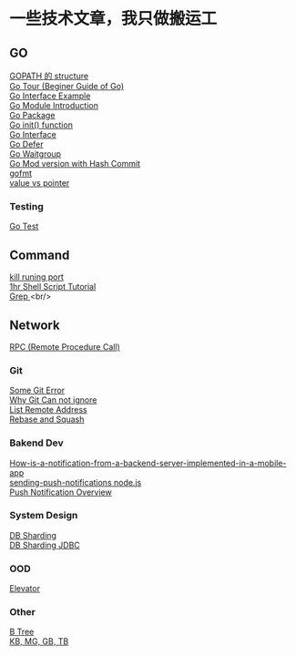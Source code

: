 # 一些技术文章，我只做搬运工

## GO
[GOPATH 的 structure](https://hosword.github.io/2015/10/28/GO%E9%A1%B9%E7%9B%AE%E7%9B%AE%E5%BD%95%E4%B8%8Bbin%E3%80%81pkg%E3%80%81src%E4%BB%8E%E4%BD%95%E8%80%8C%E6%9D%A5/) <br />
[Go Tour (Beginer Guide of Go)](https://tour.golang.org/welcome/1) <br />
[Go Interface Example](https://gobyexample.com/interfaces) <br />
[Go Module Introduction](https://blog.golang.org/using-go-modules) <br />
[Go Package](https://www.callicoder.com/golang-packages/) <br />
[Go init() function](https://tutorialedge.net/golang/the-go-init-function/) <br />
[Go Interface](https://gobyexample.com/interfaces) <br />
[Go Defer](https://gobyexample.com/defer) <br />
[Go Waitgroup](https://tutorialedge.net/golang/go-waitgroup-tutorial/) <br />
[Go Mod version with Hash Commit](https://stackoverflow.com/questions/53682247/how-to-point-go-module-dependency-in-go-mod-to-a-latest-commit-in-a-repo) <br />
[gofmt](https://www.youtube.com/watch?v=D2i9RWyFUC4) <br />
[value vs pointer](https://goinbigdata.com/golang-pass-by-pointer-vs-pass-by-value/) <br />

### Testing
[Go Test](https://ieftimov.com/post/testing-in-go-go-test/) <br />

## Command
[kill runing port](https://superuser.com/questions/1411293/how-to-kill-a-localhost8080) <br />
[1hr Shell Script Tutorial](http://www.newthinktank.com/2016/06/shell-scripting-tutorial/) <br />
[Grep ](https://docs.rackspace.com/support/how-to/use-the-linux-grep-command/#:~:text=What%20is%20grep%20%3F,Expression%20and%20Print%20it%20out.)<br/>
## Network
[RPC (Remote Procedure Call)](https://searchapparchitecture.techtarget.com/definition/Remote-Procedure-Call-RPC) <br />

### Git
[Some Git Error](https://blog.csdn.net/wsmrzx/article/details/115793236) <br />
[Why Git Can not ignore ](https://stackoverflow.com/questions/45400361/why-is-gitignore-not-ignoring-my-files) <br />
[List Remote Address](https://stackoverflow.com/questions/8816107/how-can-i-retrieve-the-remote-git-address-of-a-repo) <br />
[Rebase and Squash](https://dev.to/frknasir/too-many-commits-no-worries-just-squash-them-into-one-1pnp) <br />


### Bakend Dev
[How-is-a-notification-from-a-backend-server-implemented-in-a-mobile-app](https://www.quora.com/How-is-a-notification-from-a-backend-server-implemented-in-a-mobile-app) <br />
[sending-push-notifications node.js](https://medium.com/weekly-webtips/sending-push-notifications-from-nodejs-backend-app-to-flutter-android-app-8a261c3c2c61) <br />
[Push Notification Overview](https://web.dev/push-notifications-overview/#how) <br />

### System Design
[DB Sharding](https://medium.com/@jeeyoungk/how-sharding-works-b4dec46b3f6) <br />
[DB Sharding JDBC](https://shardingsphere.apache.org/document/current/cn/features/sharding/use-norms/sql/) <br />

### OOD
[Elevator](https://tedweishiwang.github.io/journal/object-oriented-design-elevator.html) <br />

### Other
[B Tree](http://www.btechsmartclass.com/data_structures/b-trees.html) <br />
[KB, MG, GB, TB](https://www.uswitch.com/broadband/guides/bits-and-bytes-explained/) <br />
